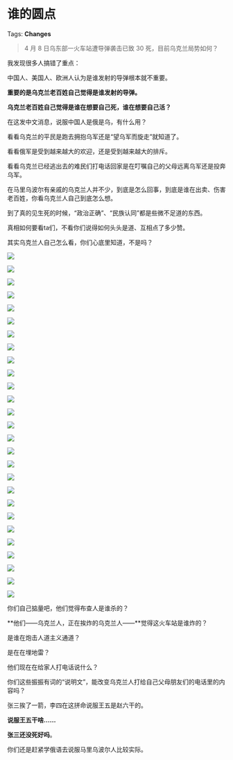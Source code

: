 # 谁的圆点

Tags: **Changes**

> 4 月 8 日乌东部一火车站遭导弹袭击已致 30 死，目前乌克兰局势如何？



我发现很多人搞错了重点：

中国人、美国人、欧洲人认为是谁发射的导弹根本就不重要。

**重要的是乌克兰老百姓自己觉得是谁发射的导弹。**

**乌克兰老百姓自己觉得是谁在想要自己死，谁在想要自己活？**

在这发中文消息，说服中国人是俄是乌，有什么用？

看看乌克兰的平民是跑去拥抱乌军还是“望乌军而旋走”就知道了。

看看俄军是受到越来越大的欢迎，还是受到越来越大的排斥。

看看乌克兰已经逃出去的难民们打电话回家是在叮嘱自己的父母远离乌军还是投奔乌军。

在马里乌波尔有亲戚的乌克兰人并不少，到底是怎么回事，到底是谁在出卖、伤害老百姓，你看乌克兰人自己到底怎么想。

到了真的见生死的时候，“政治正确”、“民族认同”都是些微不足道的东西。

真相如何要看ta们，不看你们说得如何头头是道、互相点了多少赞。

其实乌克兰人自己怎么看，你们心底里知道，不是吗？

![](https://pica.zhimg.com/50/v2-f8cebc7b061d63ef646ffc007e0afd7e_720w.jpg?source=1940ef5c)  


![](https://pic3.zhimg.com/50/v2-26371fd35c3227b881f6ed7bf3b2757d_720w.jpg?source=1940ef5c)  


![](https://pic2.zhimg.com/50/v2-3deeff1383ffbcbb57d546484bbfbb9b_720w.jpg?source=1940ef5c)  


![](https://pic1.zhimg.com/50/v2-45afc1feb21c2f5383a340da68ed1c21_720w.jpg?source=1940ef5c)  


![](https://pica.zhimg.com/50/v2-e7ad50785dae10f36b2b798955441cee_720w.jpg?source=1940ef5c)  


![](https://pic3.zhimg.com/50/v2-ce73310ec06315846ae707bb62fd81e3_720w.jpg?source=1940ef5c)  


![](https://pic3.zhimg.com/50/v2-a80383c857e97c0e1928b82e7002a3d1_720w.jpg?source=1940ef5c)  


![](https://pic2.zhimg.com/50/v2-e6da1b0d35d111f8d1624710f74ba720_720w.jpg?source=1940ef5c)  


![](https://pic1.zhimg.com/50/v2-00646164bc31bc01808d153b8ef78d1d_720w.jpg?source=1940ef5c)  


![](https://pic2.zhimg.com/50/v2-ba828be40a4651d7a39c69916c7aae82_720w.jpg?source=1940ef5c)  


![](https://pic3.zhimg.com/50/v2-bcb361fc99ad31153039923605c53f27_720w.jpg?source=1940ef5c)  


![](https://pica.zhimg.com/50/v2-767145987edc295a7bd3c503af1dafdd_720w.jpg?source=1940ef5c)  


![](https://pica.zhimg.com/50/v2-dd0dd70d395c368da9d616bd8e05f27b_720w.jpg?source=1940ef5c)  


![](https://pica.zhimg.com/50/v2-36557c01da88cc94f5a6811f52d31dc2_720w.jpg?source=1940ef5c)  


![](https://pic2.zhimg.com/50/v2-19744fd91aa76a5b73de165b484fd102_720w.jpg?source=1940ef5c)  


![](https://pic3.zhimg.com/50/v2-7b7b8ebe370302e5735438e6551878ea_720w.jpg?source=1940ef5c)  


![](https://pic4.zhimg.com/50/v2-59a177fc751fd1f4f0a2b387d6d00be2_720w.jpg?source=1940ef5c)  


![](https://pic2.zhimg.com/50/v2-752ab4e2195c716a37df95f277cce68b_720w.jpg?source=1940ef5c)  


![](https://pic1.zhimg.com/50/v2-9d9e80c5b4d48e51bec31d54091815cd_720w.jpg?source=1940ef5c)  


![](https://pic1.zhimg.com/50/v2-988511fb26a600476407d8becf4b1c1a_720w.jpg?source=1940ef5c)  


![](https://pic3.zhimg.com/50/v2-848cc5d5168a7c88a02dfd11ae6c4343_720w.jpg?source=1940ef5c)  


![](https://pic3.zhimg.com/50/v2-08a2b18b8e68be9eee025f3f8f8544fd_720w.jpg?source=1940ef5c)  


![](https://pic3.zhimg.com/50/v2-2bd0ea098fbfa5d9418018dccb1eec39_720w.jpg?source=1940ef5c)  


![](https://pic1.zhimg.com/50/v2-413d76ee627da04e6e85976614d45750_720w.jpg?source=1940ef5c)  


![](https://pic2.zhimg.com/50/v2-925901e7c7d4858d306844ab2230fece_720w.jpg?source=1940ef5c)  


![](https://pica.zhimg.com/50/v2-408bb6ce13dbc329bc4e9036db569bac_720w.jpg?source=1940ef5c)  


![](https://pic3.zhimg.com/50/v2-183ee10a9448e4f2c345eecd6e61d06b_720w.jpg?source=1940ef5c)  


你们自己掂量吧，他们觉得布查人是谁杀的？

**他们——乌克兰人，正在挨炸的乌克兰人——**觉得这火车站是谁炸的？

是谁在炮击人道主义通道？

是在在埋地雷？

他们现在在给家人打电话说什么？

你们这些振振有词的“说明文”，能改变乌克兰人打给自己父母朋友们的电话里的内容吗？

张三挨了一箭，李四在这拼命说服王五是赵六干的。

**说服王五干啥……**

**张三还没死好吗**。

你们还是赶紧学俄语去说服马里乌波尔人比较实际。



